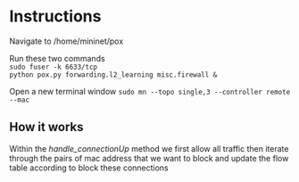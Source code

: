 # Instructions

Navigate to /home/mininet/pox

Run these two commands <br>
`sudo fuser -k 6633/tcp` <br>
`python pox.py forwarding.l2_learning misc.firewall & `

Open a new terminal window
`sudo mn --topo single,3 --controller remote --mac `


## How it works

Within the _handle_connectionUp_ method we first allow all traffic then iterate through the pairs of mac address that we want to block and update the flow table according to block these connections
